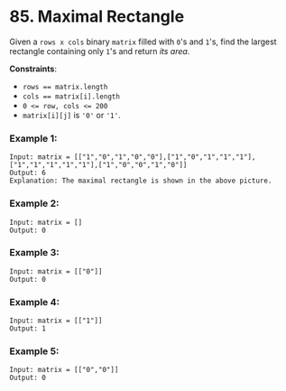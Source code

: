 # 85. Maximal Rectangle

Given a `rows x cols` binary `matrix` filled with `0`'s and `1`'s, find the largest rectangle containing only `1`'s and return *its area*.

**Constraints**:

- `rows == matrix.length`
- `cols == matrix[i].length`
- `0 <= row, cols <= 200`
- `matrix[i][j]` is `'0'` or `'1'`.

### Example 1:

```
Input: matrix = [["1","0","1","0","0"],["1","0","1","1","1"],["1","1","1","1","1"],["1","0","0","1","0"]]
Output: 6
Explanation: The maximal rectangle is shown in the above picture.
```

### Example 2:

```
Input: matrix = []
Output: 0
```

### Example 3:

```
Input: matrix = [["0"]]
Output: 0
```

### Example 4:

```
Input: matrix = [["1"]]
Output: 1
```

### Example 5:

```
Input: matrix = [["0","0"]]
Output: 0
```
